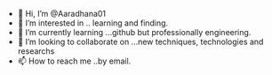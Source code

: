 - 👋 Hi, I’m @Aaradhana01
- 👀 I’m interested in .. learning and finding.
- 🌱 I’m currently learning ...github but professionally engineering.
- 💞️ I’m looking to collaborate on ...new techniques, technologies and researchs
- 📫 How to reach me ..by email.

<!---
Aaradhana01/Aaradhana01 is a ✨ special ✨ repository because its `README.md` (this file) appears on your GitHub profile.
You can click the Preview link to take a look at your changes.
--->
